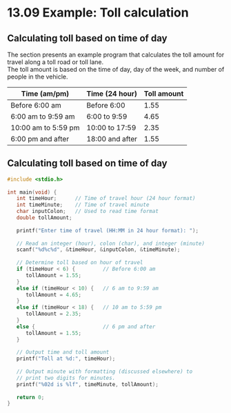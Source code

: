# 13.09 Example: Toll calculation

## Calculating toll based on time of day
The section presents an example program that calculates the toll amount for travel along a toll road or toll lane.   
The toll amount is based on the time of day, day of the week, and number of people in the vehicle.   

|Time (am/pm)|Time (24 hour)|Toll amount|
|------------|-------------|------------|
|Before 6:00 am|Before 6:00|1.55|
|6:00 am to 9:59 am|6:00 to 9:59|4.65|
|10:00 am to 5:59 pm|10:00 to 17:59|2.35|
|6:00 pm and after|18:00 and after|1.55|

## Calculating toll based on time of day
```c
#include <stdio.h>
 
int main(void) {
   int timeHour;      // Time of travel hour (24 hour format)
   int timeMinute;    // Time of travel minute
   char inputColon;   // Used to read time format
   double tollAmount;
   
   printf("Enter time of travel (HH:MM in 24 hour format): ");
   
   // Read an integer (hour), colon (char), and integer (minute)
   scanf("%d%c%d", &timeHour, &inputColon, &timeMinute);
   
   // Determine toll based on hour of travel
   if (timeHour < 6) {         // Before 6:00 am
      tollAmount = 1.55;
   }
   else if (timeHour < 10) {   // 6 am to 9:59 am
      tollAmount = 4.65;
   }
   else if (timeHour < 18) {   // 10 am to 5:59 pm
      tollAmount = 2.35;
   }
   else {                      // 6 pm and after
      tollAmount = 1.55;
   }
   
   // Output time and toll amount
   printf("Toll at %d:", timeHour);
   
   // Output minute with formatting (discussed elsewhere) to
   // print two digits for minutes.
   printf("%02d is %lf", timeMinute, tollAmount);
   
   return 0;
}
```
